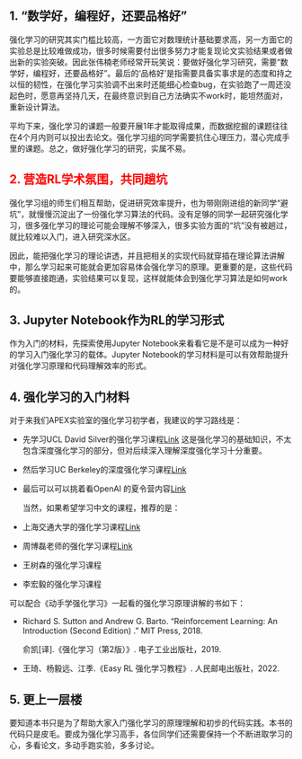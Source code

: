 ## **1. “数学好，编程好，还要品格好”**

强化学习的研究其实门槛比较高，一方面它对数理统计基础要求高，另一方面它的实验总是比较难做成功，很多时候需要付出很多努力才能复现论文实验结果或者做出新的实验突破。因此张伟楠老师经常开玩笑说：要做好强化学习研究，需要“数学好，编程好，还要品格好”。最后的‘品格好’是指需要具备实事求是的态度和持之以恒的韧性，在强化学习实验调不出来时还能细心检查bug，在实验跑了一周还没起色时，愿意再坚持几天，在最终意识到自己方法确实不work时，能坦然面对，重新设计算法。

平均下来，强化学习的课题一般要开展1年才能取得成果，而数据挖掘的课题往往在4个月内则可以投出去论文。强化学习组的同学需要抗住心理压力，潜心完成手里的课题。总之，做好强化学习的研究，实属不易。

## **<font color=red>2. 营造RL学术氛围，共同趟坑</font>**

强化学习组的师生们相互帮助，促进研究效率提升，也为带刚刚进组的新同学“避坑”，就慢慢沉淀出了一份强化学习算法的代码。没有足够的同学一起研究强化学习，很多强化学习的理论可能会理解不够深入，很多实验方面的“坑”没有被趟过，就比较难以入门，进入研究深水区。

因此，能把强化学习的理论讲透，并且把相关的实现代码就穿插在理论算法讲解中，那么学习起来可能就会更加容易体会强化学习的原理。更重要的是，这些代码要能够直接跑通，实验结果可以复现，这样就能体会到强化学习算法是如何work的。

## **3. Jupyter Notebook作为RL的学习形式**

作为入门的材料，先探索使用Jupyter Notebook来看看它是不是可以成为一种好的学习入门强化学习的载体。Jupyter Notebook的学习材料是可以有效帮助提升对强化学习原理和代码理解效率的形式。

## **4. 强化学习的入门材料**

对于来我们APEX实验室的强化学习初学者，我建议的学习路线是：

- 先学习UCL David Silver的强化学习课程[Link](https://www.davidsilver.uk/teaching/)
  这是强化学习的基础知识，不太包含深度强化学习的部分，但对后续深入理解深度强化学习十分重要。

- 然后学习UC Berkeley的深度强化学习课程[Link](http://rail.eecs.berkeley.edu/deeprlcourse/)

- 最后可以可以挑着看OpenAI 的夏令营内容[Link](https://sites.google.com/view/deep-rl-bootcamp/lectures)

  

  当然，如果希望学习中文的课程，推荐的是：

- 上海交通大学的强化学习课程[Link](https://www.boyuai.com/elites/course/xVqhU42F5IDky94x)

- 周博磊老师的强化学习课程[Link](https://www.bilibili.com/video/BV1LE411G7Xj)

- 王树森的强化学习课程

- 李宏毅的强化学习课程

可以配合《动手学强化学习》一起看的强化学习原理讲解的书如下：

- Richard S. Sutton and Andrew G. Barto. “Reinforcement Learning: An Introduction (Second Edition) .” MIT Press, 2018.

  俞凯[译].《强化学习（第2版）》. 电子工业出版社，2019.

- 王琦、杨毅远、江季.《Easy RL 强化学习教程》. 人民邮电出版社，2022.

## **5. 更上一层楼**

要知道本书只是为了帮助大家入门强化学习的原理理解和初步的代码实践。本书的代码只是皮毛。要成为强化学习高手，各位同学们还需要保持一个不断进取学习的心，多看论文，多动手跑实验，多多讨论。